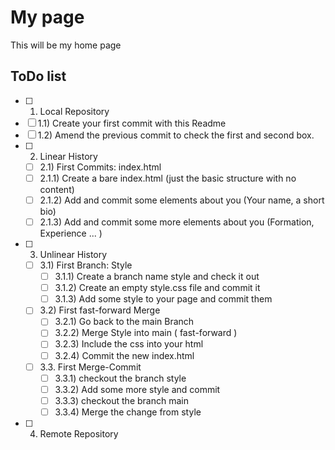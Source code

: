 # My page
This will be my home page

## ToDo list
 - [ ] 1. Local Repository 
  - [ ] 1.1) Create your first commit with this Readme
  - [ ] 1.2) Amend the previous commit to check the first and second box.
- [ ] 2. Linear History 
  - [ ] 2.1) First Commits: index.html
  - [ ] 2.1.1) Create a bare index.html (just the basic structure with no content)
  - [ ] 2.1.2) Add and commit some elements about you (Your name, a short bio)
  - [ ] 2.1.3) Add and commit some more elements about you (Formation, Experience ... )
- [ ] 3. Unlinear History 
  - [ ] 3.1) First Branch: Style
    - [ ] 3.1.1) Create a branch name style and check it out
    - [ ] 3.1.2) Create an empty style.css file and commit it
    - [ ] 3.1.3) Add some style to your page and commit them
  - [ ] 3.2) First fast-forward Merge
    - [ ] 3.2.1) Go back to the main Branch
    - [ ] 3.2.2) Merge Style into main ( fast-forward )
    - [ ] 3.2.3) Include the css into your html
    - [ ] 3.2.4) Commit the new index.html
  - [ ] 3.3. First Merge-Commit
    - [ ] 3.3.1) checkout the branch style
    - [ ] 3.3.2) Add some more style and commit
    - [ ] 3.3.3) checkout the branch main
    - [ ] 3.3.4) Merge the change from style
 - [ ] 4. Remote Repository